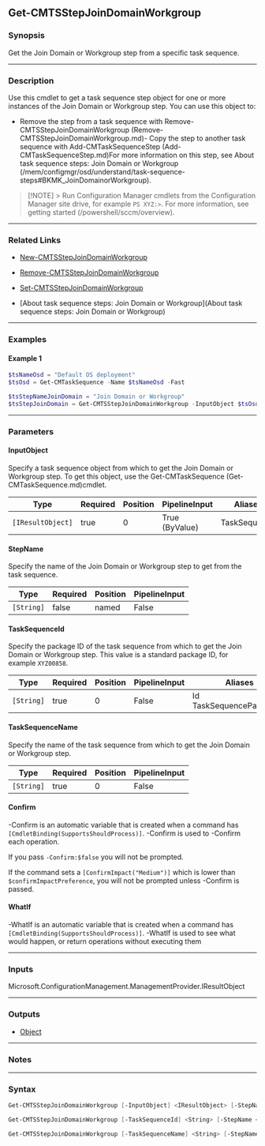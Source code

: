 Get-CMTSStepJoinDomainWorkgroup
-------------------------------




### Synopsis
Get the Join Domain or Workgroup step from a specific task sequence.



---


### Description

Use this cmdlet to get a task sequence step object for one or more instances of the Join Domain or Workgroup step. You can use this object to:



- Remove the step from a task sequence with Remove-CMTSStepJoinDomainWorkgroup (Remove-CMTSStepJoinDomainWorkgroup.md)- Copy the step to another task sequence with Add-CMTaskSequenceStep (Add-CMTaskSequenceStep.md)For more information on this step, see About task sequence steps: Join Domain or Workgroup (/mem/configmgr/osd/understand/task-sequence-steps#BKMK_JoinDomainorWorkgroup).



> [!NOTE] > Run Configuration Manager cmdlets from the Configuration Manager site drive, for example `PS XYZ:>`. For more information, see getting started (/powershell/sccm/overview).



---


### Related Links
* [New-CMTSStepJoinDomainWorkgroup](New-CMTSStepJoinDomainWorkgroup)



* [Remove-CMTSStepJoinDomainWorkgroup](Remove-CMTSStepJoinDomainWorkgroup)



* [Set-CMTSStepJoinDomainWorkgroup](Set-CMTSStepJoinDomainWorkgroup)



* [About task sequence steps: Join Domain or Workgroup](About task sequence steps: Join Domain or Workgroup)





---


### Examples
#### Example 1
```PowerShell
$tsNameOsd = "Default OS deployment"
$tsOsd = Get-CMTaskSequence -Name $tsNameOsd -Fast

$tsStepNameJoinDomain = "Join Domain or Workgroup"
$tsStepJoinDomain = Get-CMTSStepJoinDomainWorkgroup -InputObject $tsOsd -StepName $tsStepNameJoinDomain
```



---


### Parameters
#### **InputObject**

Specify a task sequence object from which to get the Join Domain or Workgroup step. To get this object, use the Get-CMTaskSequence (Get-CMTaskSequence.md)cmdlet.






|Type             |Required|Position|PipelineInput |Aliases     |
|-----------------|--------|--------|--------------|------------|
|`[IResultObject]`|true    |0       |True (ByValue)|TaskSequence|



#### **StepName**

Specify the name of the Join Domain or Workgroup step to get from the task sequence.






|Type      |Required|Position|PipelineInput|
|----------|--------|--------|-------------|
|`[String]`|false   |named   |False        |



#### **TaskSequenceId**

Specify the package ID of the task sequence from which to get the Join Domain or Workgroup step. This value is a standard package ID, for example `XYZ00858`.






|Type      |Required|Position|PipelineInput|Aliases                     |
|----------|--------|--------|-------------|----------------------------|
|`[String]`|true    |0       |False        |Id<br/>TaskSequencePackageId|



#### **TaskSequenceName**

Specify the name of the task sequence from which to get the Join Domain or Workgroup step.






|Type      |Required|Position|PipelineInput|
|----------|--------|--------|-------------|
|`[String]`|true    |0       |False        |



#### **Confirm**
-Confirm is an automatic variable that is created when a command has ```[CmdletBinding(SupportsShouldProcess)]```.
-Confirm is used to -Confirm each operation.

If you pass ```-Confirm:$false``` you will not be prompted.


If the command sets a ```[ConfirmImpact("Medium")]``` which is lower than ```$confirmImpactPreference```, you will not be prompted unless -Confirm is passed.

#### **WhatIf**
-WhatIf is an automatic variable that is created when a command has ```[CmdletBinding(SupportsShouldProcess)]```.
-WhatIf is used to see what would happen, or return operations without executing them


---


### Inputs
Microsoft.ConfigurationManagement.ManagementProvider.IResultObject





---


### Outputs
* [Object](https://learn.microsoft.com/en-us/dotnet/api/System.Object)






---


### Notes




---


### Syntax
```PowerShell
Get-CMTSStepJoinDomainWorkgroup [-InputObject] <IResultObject> [-StepName <String>] [-Confirm] [-WhatIf] [<CommonParameters>]
```
```PowerShell
Get-CMTSStepJoinDomainWorkgroup [-TaskSequenceId] <String> [-StepName <String>] [-Confirm] [-WhatIf] [<CommonParameters>]
```
```PowerShell
Get-CMTSStepJoinDomainWorkgroup [-TaskSequenceName] <String> [-StepName <String>] [-Confirm] [-WhatIf] [<CommonParameters>]
```
